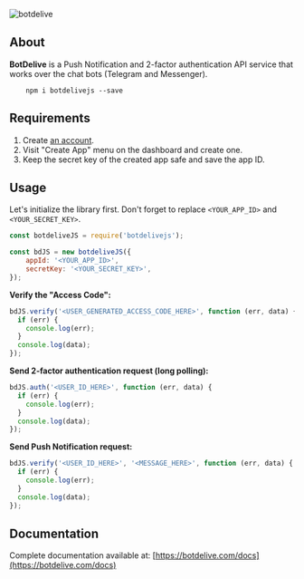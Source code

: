 ![botdelive](https://botdelive.com/images/logo.png)

About
-------------

**BotDelive** is a Push Notification and 2-factor authentication API service that works over the chat bots (Telegram and Messenger).

        npm i botdelivejs --save

Requirements
-------------

1. Create [an account](https://botdelive.com/login).
2. Visit "Create App" menu on the dashboard and create one.
3. Keep the secret key of the created app safe and save the app ID.

Usage
-------------

Let's initialize the library first. Don't forget to replace `<YOUR_APP_ID>` and `<YOUR_SECRET_KEY>`.
```javascript
const botdeliveJS = require('botdelivejs');

const bdJS = new botdeliveJS({
    appId: '<YOUR_APP_ID>',
    secretKey: '<YOUR_SECRET_KEY>',
});
```

**Verify the "Access Code":**
```javascript
bdJS.verify('<USER_GENERATED_ACCESS_CODE_HERE>', function (err, data) {
  if (err) {
    console.log(err);
  }
  console.log(data);
});
```

**Send 2-factor authentication request (long polling):**
```javascript
bdJS.auth('<USER_ID_HERE>', function (err, data) {
  if (err) {
    console.log(err);
  }
  console.log(data);
});
```

**Send Push Notification request:**
```javascript
bdJS.verify('<USER_ID_HERE>', '<MESSAGE_HERE>', function (err, data) {
  if (err) {
    console.log(err);
  }
  console.log(data);
});
```

Documentation
-------------

Complete documentation available at: [https://botdelive.com/docs](https://botdelive.com/docs)